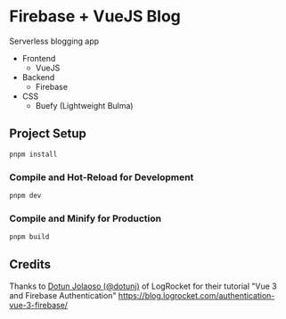 # Firebase + VueJS Blog

Serverless blogging app

- Frontend
  - VueJS
- Backend
  - Firebase
- CSS
  - Buefy (Lightweight Bulma)

## Project Setup

```sh
pnpm install
```

### Compile and Hot-Reload for Development

```sh
pnpm dev
```

### Compile and Minify for Production

```sh
pnpm build
```

## Credits

Thanks to [Dotun Jolaoso (@dotunj)](https://github.com/dotunj) of LogRocket for their tutorial "Vue 3 and Firebase Authentication"
<https://blog.logrocket.com/authentication-vue-3-firebase/>